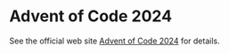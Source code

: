 # Advent of Code 2024
See the official web site [Advent of Code 2024](https://adventofcode.com/2024) for details.
